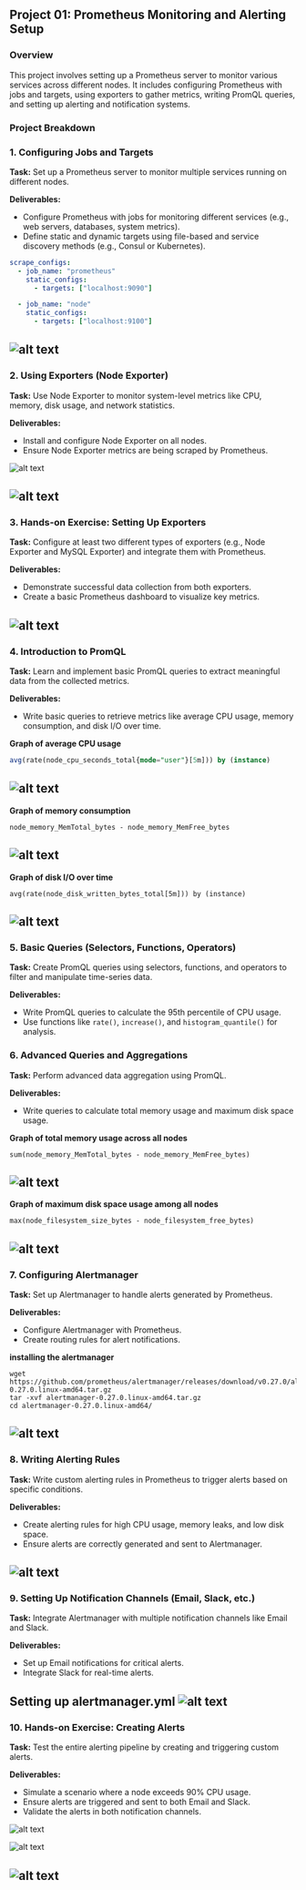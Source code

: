 ## Project 01: Prometheus Monitoring and Alerting Setup

### Overview

This project involves setting up a Prometheus server to monitor various services across different nodes. It includes configuring Prometheus with jobs and targets, using exporters to gather metrics, writing PromQL queries, and setting up alerting and notification systems.

### Project Breakdown

### 1. Configuring Jobs and Targets
**Task:** Set up a Prometheus server to monitor multiple services running on different nodes.

**Deliverables:**
- Configure Prometheus with jobs for monitoring different services (e.g., web servers, databases, system metrics).
- Define static and dynamic targets using file-based and service discovery methods (e.g., Consul or Kubernetes).
```yaml
scrape_configs:
  - job_name: "prometheus"
    static_configs:
      - targets: ["localhost:9090"]

  - job_name: "node"
    static_configs:
      - targets: ["localhost:9100"]
```
![alt text](<images/Screenshot from 2024-08-12 16-50-29.png>)
---


### 2. Using Exporters (Node Exporter)
**Task:** Use Node Exporter to monitor system-level metrics like CPU, memory, disk usage, and network statistics.

**Deliverables:**
- Install and configure Node Exporter on all nodes.
- Ensure Node Exporter metrics are being scraped by Prometheus.

![alt text](<../day-21/images/Screenshot from 2024-08-08 18-27-47.png>)

![alt text](<images/Screenshot from 2024-08-12 15-47-51.png>)
---


### 3. Hands-on Exercise: Setting Up Exporters
**Task:** Configure at least two different types of exporters (e.g., Node Exporter and MySQL Exporter) and integrate them with Prometheus.

**Deliverables:**
- Demonstrate successful data collection from both exporters.
- Create a basic Prometheus dashboard to visualize key metrics.

![alt text](<images/Screenshot from 2024-08-12 16-54-54.png>)
---


### 4. Introduction to PromQL
**Task:** Learn and implement basic PromQL queries to extract meaningful data from the collected metrics.

**Deliverables:**
- Write basic queries to retrieve metrics like average CPU usage, memory consumption, and disk I/O over time.

**Graph of average CPU usage**
```sql
avg(rate(node_cpu_seconds_total{mode="user"}[5m])) by (instance)
```
![alt text](<images/Screenshot from 2024-08-12 16-39-18.png>)
---


**Graph of memory consumption**
```
node_memory_MemTotal_bytes - node_memory_MemFree_bytes
```
![alt text](<images/Screenshot from 2024-08-12 16-40-14.png>)
---


**Graph of disk I/O over time**
```
avg(rate(node_disk_written_bytes_total[5m])) by (instance)
```
![alt text](<images/Screenshot from 2024-08-12 16-40-41.png>)
---


### 5. Basic Queries (Selectors, Functions, Operators)
**Task:** Create PromQL queries using selectors, functions, and operators to filter and manipulate time-series data.

**Deliverables:**
- Write PromQL queries to calculate the 95th percentile of CPU usage.
- Use functions like `rate()`, `increase()`, and `histogram_quantile()` for analysis.



### 6. Advanced Queries and Aggregations
**Task:** Perform advanced data aggregation using PromQL.

**Deliverables:**
- Write queries to calculate total memory usage and maximum disk space usage.

**Graph of total memory usage across all nodes**
```
sum(node_memory_MemTotal_bytes - node_memory_MemFree_bytes)
```
![alt text](<images/Screenshot from 2024-08-12 16-41-05.png>)
---

**Graph of maximum disk space usage among all nodes**
```
max(node_filesystem_size_bytes - node_filesystem_free_bytes)
```
![alt text](<images/Screenshot from 2024-08-12 16-41-36.png>)
---


### 7. Configuring Alertmanager
**Task:** Set up Alertmanager to handle alerts generated by Prometheus.

**Deliverables:**
- Configure Alertmanager with Prometheus.
- Create routing rules for alert notifications.

**installing the alertmanager**
```
wget https://github.com/prometheus/alertmanager/releases/download/v0.27.0/alertmanager-0.27.0.linux-amd64.tar.gz
tar -xvf alertmanager-0.27.0.linux-amd64.tar.gz 
cd alertmanager-0.27.0.linux-amd64/
```
![alt text](<images/Screenshot from 2024-08-12 16-54-54.png>)
---


### 8. Writing Alerting Rules
**Task:** Write custom alerting rules in Prometheus to trigger alerts based on specific conditions.

**Deliverables:**
- Create alerting rules for high CPU usage, memory leaks, and low disk space.
- Ensure alerts are correctly generated and sent to Alertmanager.

![alt text](<images/Screenshot from 2024-08-12 16-48-41.png>)
---


### 9. Setting Up Notification Channels (Email, Slack, etc.)
**Task:** Integrate Alertmanager with multiple notification channels like Email and Slack.

**Deliverables:**
- Set up Email notifications for critical alerts.
- Integrate Slack for real-time alerts.

**Setting up alertmanager.yml**
![alt text](<images/Screenshot from 2024-08-12 17-24-05.png>)
---


### 10. Hands-on Exercise: Creating Alerts
**Task:** Test the entire alerting pipeline by creating and triggering custom alerts.

**Deliverables:**
- Simulate a scenario where a node exceeds 90% CPU usage.
- Ensure alerts are triggered and sent to both Email and Slack.
- Validate the alerts in both notification channels.

![alt text](<images/Screenshot from 2024-08-12 15-46-33.png>)

![alt text](<images/Screenshot from 2024-08-12 15-40-17.png>)

![alt text](<images/Screenshot from 2024-08-12 15-46-15.png>)
---